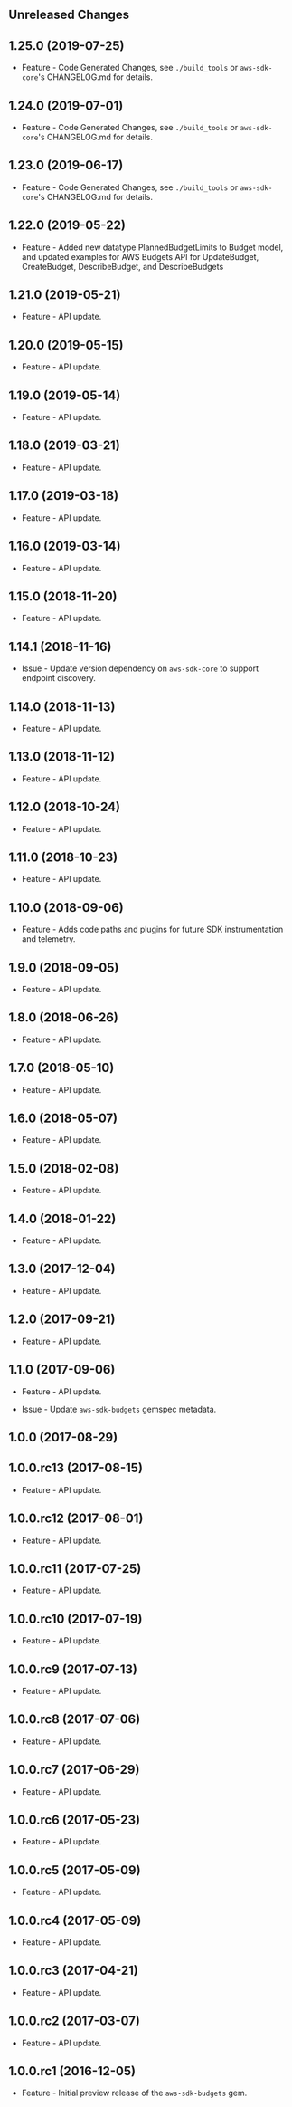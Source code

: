 Unreleased Changes
------------------

1.25.0 (2019-07-25)
------------------

* Feature - Code Generated Changes, see `./build_tools` or `aws-sdk-core`'s CHANGELOG.md for details.

1.24.0 (2019-07-01)
------------------

* Feature - Code Generated Changes, see `./build_tools` or `aws-sdk-core`'s CHANGELOG.md for details.

1.23.0 (2019-06-17)
------------------

* Feature - Code Generated Changes, see `./build_tools` or `aws-sdk-core`'s CHANGELOG.md for details.

1.22.0 (2019-05-22)
------------------

* Feature - Added new datatype PlannedBudgetLimits to Budget model, and updated examples for AWS Budgets API for UpdateBudget, CreateBudget, DescribeBudget, and DescribeBudgets

1.21.0 (2019-05-21)
------------------

* Feature - API update.

1.20.0 (2019-05-15)
------------------

* Feature - API update.

1.19.0 (2019-05-14)
------------------

* Feature - API update.

1.18.0 (2019-03-21)
------------------

* Feature - API update.

1.17.0 (2019-03-18)
------------------

* Feature - API update.

1.16.0 (2019-03-14)
------------------

* Feature - API update.

1.15.0 (2018-11-20)
------------------

* Feature - API update.

1.14.1 (2018-11-16)
------------------

* Issue - Update version dependency on `aws-sdk-core` to support endpoint discovery.

1.14.0 (2018-11-13)
------------------

* Feature - API update.

1.13.0 (2018-11-12)
------------------

* Feature - API update.

1.12.0 (2018-10-24)
------------------

* Feature - API update.

1.11.0 (2018-10-23)
------------------

* Feature - API update.

1.10.0 (2018-09-06)
------------------

* Feature - Adds code paths and plugins for future SDK instrumentation and telemetry.

1.9.0 (2018-09-05)
------------------

* Feature - API update.

1.8.0 (2018-06-26)
------------------

* Feature - API update.

1.7.0 (2018-05-10)
------------------

* Feature - API update.

1.6.0 (2018-05-07)
------------------

* Feature - API update.

1.5.0 (2018-02-08)
------------------

* Feature - API update.

1.4.0 (2018-01-22)
------------------

* Feature - API update.

1.3.0 (2017-12-04)
------------------

* Feature - API update.

1.2.0 (2017-09-21)
------------------

* Feature - API update.

1.1.0 (2017-09-06)
------------------

* Feature - API update.

* Issue - Update `aws-sdk-budgets` gemspec metadata.

1.0.0 (2017-08-29)
------------------

1.0.0.rc13 (2017-08-15)
------------------

* Feature - API update.

1.0.0.rc12 (2017-08-01)
------------------

* Feature - API update.

1.0.0.rc11 (2017-07-25)
------------------

* Feature - API update.

1.0.0.rc10 (2017-07-19)
------------------

* Feature - API update.

1.0.0.rc9 (2017-07-13)
------------------

* Feature - API update.

1.0.0.rc8 (2017-07-06)
------------------

* Feature - API update.

1.0.0.rc7 (2017-06-29)
------------------

* Feature - API update.

1.0.0.rc6 (2017-05-23)
------------------

* Feature - API update.

1.0.0.rc5 (2017-05-09)
------------------

* Feature - API update.

1.0.0.rc4 (2017-05-09)
------------------

* Feature - API update.

1.0.0.rc3 (2017-04-21)
------------------

* Feature - API update.

1.0.0.rc2 (2017-03-07)
------------------

* Feature - API update.

1.0.0.rc1 (2016-12-05)
------------------

* Feature - Initial preview release of the `aws-sdk-budgets` gem.

